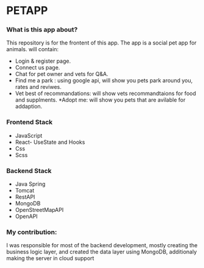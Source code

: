 # PETAPP #

### What is this app about? ###

This repository is for the frontent of this app.
The app is a social pet app for animals.
will contain: 
* Login & register page.
* Connect us page.
* Chat for pet owner and vets for Q&A.
* Find me a park : using google api, will show you pets park around you, rates and reviwes.
* Vet best of recommandations: will show vets recommandtaions for food and supplments.
 *Adopt me: will show you pets that are avilable for addaption.

### Frontend Stack ###
* JavaScript 
* React- UseState and Hooks
* Css
* Scss


### Backend Stack ###

* Java Spring
* Tomcat
* RestAPI
* MongoDB
* OpenStreetMapAPI
* OpenAPI

### My contribution: ###
I was responsible for most of the backend development, mostly creating the business logic layer, and created the data layer using MongoDB, additionaly making the server in cloud support 


